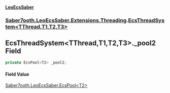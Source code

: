 #### [LeoEcsSaber](index.md 'index')
### [Saber7ooth.LeoEcsSaber.Extensions.Threading](Saber7ooth.LeoEcsSaber.Extensions.Threading.md 'Saber7ooth.LeoEcsSaber.Extensions.Threading').[EcsThreadSystem&lt;TThread,T1,T2,T3&gt;](EcsThreadSystem_TThread,T1,T2,T3_.md 'Saber7ooth.LeoEcsSaber.Extensions.Threading.EcsThreadSystem<TThread,T1,T2,T3>')

## EcsThreadSystem<TThread,T1,T2,T3>._pool2 Field

```csharp
private EcsPool<T2> _pool2;
```

#### Field Value
[Saber7ooth.LeoEcsSaber.EcsPool&lt;](EcsPool_T_.md 'Saber7ooth.LeoEcsSaber.EcsPool<T>')[T2](EcsThreadSystem_TThread,T1,T2,T3_.md#Saber7ooth.LeoEcsSaber.Extensions.Threading.EcsThreadSystem_TThread,T1,T2,T3_.T2 'Saber7ooth.LeoEcsSaber.Extensions.Threading.EcsThreadSystem<TThread,T1,T2,T3>.T2')[&gt;](EcsPool_T_.md 'Saber7ooth.LeoEcsSaber.EcsPool<T>')